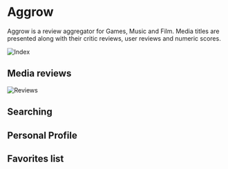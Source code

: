 # Aggrow
Aggrow is a review aggregator for Games, Music and Film. Media titles are presented along with their critic reviews, user reviews and numeric scores.

![Index](http://i.imgur.com/iX1FTTd.png)

## Media reviews
![Reviews](http://i.imgur.com/XbPFueI.png)

## Searching

## Personal Profile

## Favorites list
